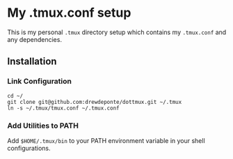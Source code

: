 # My .tmux.conf setup

This is my personal `.tmux` directory setup which contains my `.tmux.conf` and any dependencies.

## Installation

### Link Configuration

    cd ~/
    git clone git@github.com:drewdeponte/dottmux.git ~/.tmux
    ln -s ~/.tmux/tmux.conf ~/.tmux.conf

### Add Utilities to PATH

Add `$HOME/.tmux/bin` to your PATH environment variable in your shell configurations.
